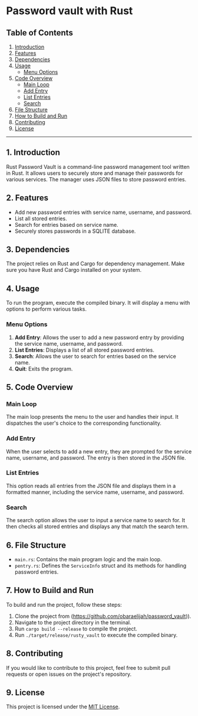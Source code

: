 # Password vault with Rust


## Table of Contents

1. [Introduction](#introduction)
2. [Features](#features)
3. [Dependencies](#dependencies)
4. [Usage](#usage)
    - [Menu Options](#menu-options)
5. [Code Overview](#code-overview)
    - [Main Loop](#main-loop)
    - [Add Entry](#add-entry)
    - [List Entries](#list-entries)
    - [Search](#search)
6. [File Structure](#file-structure)
7. [How to Build and Run](#how-to-build-and-run)
8. [Contributing](#contributing)
9. [License](#license)

---

## 1. Introduction <a name="introduction"></a>

Rust Password Vault is a command-line password management tool written in Rust. It allows users to securely store and manage their passwords for various services. The manager uses JSON files to store password entries.

## 2. Features <a name="features"></a>

- Add new password entries with service name, username, and password.
- List all stored entries.
- Search for entries based on service name.
- Securely stores passwords in a SQLITE database.

## 3. Dependencies <a name="dependencies"></a>

The project relies on Rust and Cargo for dependency management. Make sure you have Rust and Cargo installed on your system.

## 4. Usage <a name="usage"></a>

To run the program, execute the compiled binary. It will display a menu with options to perform various tasks.

### Menu Options <a name="menu-options"></a>

1. **Add Entry**: Allows the user to add a new password entry by providing the service name, username, and password.
2. **List Entries**: Displays a list of all stored password entries.
3. **Search**: Allows the user to search for entries based on the service name.
4. **Quit**: Exits the program.

## 5. Code Overview <a name="code-overview"></a>

### Main Loop <a name="main-loop"></a>

The main loop presents the menu to the user and handles their input. It dispatches the user's choice to the corresponding functionality.

### Add Entry <a name="add-entry"></a>

When the user selects to add a new entry, they are prompted for the service name, username, and password. The entry is then stored in the JSON file.

### List Entries <a name="list-entries"></a>

This option reads all entries from the JSON file and displays them in a formatted manner, including the service name, username, and password.

### Search <a name="search"></a>

The search option allows the user to input a service name to search for. It then checks all stored entries and displays any that match the search term.

## 6. File Structure <a name="file-structure"></a>

- `main.rs`: Contains the main program logic and the main loop.
- `pentry.rs`: Defines the `ServiceInfo` struct and its methods for handling password entries.

## 7. How to Build and Run <a name="how-to-build-and-run"></a>

To build and run the project, follow these steps:

1. Clone the project from (https://github.com/obaraelijah/password_vault)).
2. Navigate to the project directory in the terminal.
3. Run `cargo build --release` to compile the project.
4. Run `./target/release/rusty_vault` to execute the compiled binary.

## 8. Contributing <a name="contributing"></a>

If you would like to contribute to this project, feel free to submit pull requests or open issues on the project's repository.

## 9. License <a name="license"></a>

This project is licensed under the [MIT License](LICENSE).
